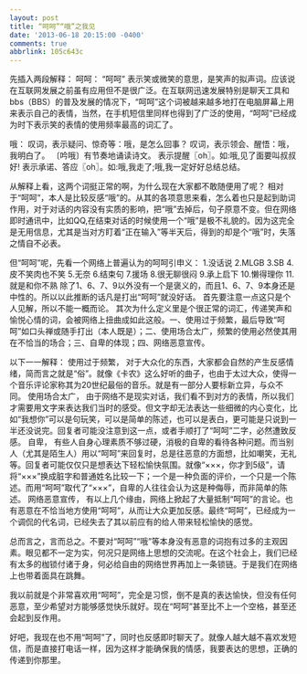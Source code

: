 ```yaml
---
layout: post
title: “呵呵”“哦”之我见
date: '2013-06-18 20:15:00 -0400'
comments: true
abbrlink: 105c643c
---
```

先插入两段解释：
呵呵：
“呵呵” 表示笑或微笑的意思，是笑声的拟声词。应该说在互联网发展之前虽有应用但不是很广泛。在互联网迅速发展特别是聊天工具和bbs（BBS）的普及发展的情况下，“呵呵”这个词被越来越多地打在电脑屏幕上用来表示自己的表情，当然，在手机短信里同样也得到了广泛的使用，“呵呵”已经成为时下表示笑的表情的使用频率最高的词汇了。

哦：
叹词，表示疑问、惊奇等：哦，是怎么回事？
叹词，表示领会、醒悟：哦，我明白了。
〔吟哦〕有节奏地诵读诗文。
表示提醒〖oh〗。如:哦,见了面要叫叔叔好!
表示承诺、答应〖oh〗。如:哦,我走了;哦,我一定好好总结总结。

从解释上看，这两个词挺正常的啊，为什么现在大家都不敢随便用了呢？
相对于“呵呵”，本人是比较反感“哦”的。从其的各项意思来看，怎么着也只是起到助词作用，对于对话的内容没有实质的影响，把“哦”去掉后，句子原意不变。但在网络即时通讯中，比如QQ,在结束对话的时候使用一个“哦”是极不礼貌的。因为这完全是无用信息，尤其是当对方盯着“正在输入”等半天后，得到的却是个“哦”时，失落之情自不必表。

但“呵呵”呢，先看一个网络上普遍认为的呵呵引申义：
1.没话说
2.MLGB
3.SB
4.皮不笑肉也不笑
5.无奈
6.结束句
7.援场
8.很无聊很闷
9.承上启下
10.懒得理你
11.就是和你不熟
除了1、6、7、9以外没有一个是褒义的，而且1、6、7、9本身还是中性的。所以以此推断的话凡是打出“呵呵”就没好话。
首先要注意一点这只是个人见解，所以不能一概而论。
其次为什么定义里是个很正常的词汇，传递笑声和愉悦心情的词，会被网络上扭曲成如此这般。一、使用过于频繁，最后导致“呵呵”如口头禅或随手打出（本人既是）；二、使用场合太广，频繁的使用必然使其用在不恰当的场合；三、自卑的体现；四、网络恶意宣传。

以下一一解释：
使用过于频繁，
对于大众化的东西，大家都会自然的产生反感情绪，简而言之就是“俗”。就像《卡农》这么好听的曲子，也由于太过大众，使得一个音乐评论家称其为20世纪最俗的音乐。就是有一部分人要标新立异，与众不同。
使用场合太广，
由于网络不是现实对话，我们看不到对方的表情，所以我们才需要用文字来表达我们当时的感受。但文字却无法表达一些细微的内心变化，比如“我想你”可以是句玩笑，可以是简单的陈述，也可以是表白，更可能是只说到一半还没说完。回复者可能没注意到这一点，或者手顺打了“呵呵”二字，必然遭致反感。
自卑，
有些人自身心理素质不够过硬，消极的自卑的看待各种问题。而当别人（尤其是陌生人）用以“呵呵”来回复时，总是往恶意的方面想，比如嘲笑，无礼等。回复者可能仅仅只是想表达下轻松愉快氛围。就像“×××，你才到5级”，请将“×××”换成脏字和普通姓名比较一下；一个是一种负面的评价，一个只是一个陈述。而用“呵呵”取代了“×××”，自卑的人往往会认为这是种侮辱，而非简单的陈述。
网络恶意宣传，
有以上几个缘由，网络上掀起了大量抵制“呵呵”的言论。也有恶意在不恰当地方使用“呵呵”，从而让大众更加反感。最终“呵呵”，已经成为一个调侃的代名词，已经失去了其以前应有的给人带来轻松愉快的感觉。

总而言之，言而总之。不要对“呵呵”“哦”等本身没有恶意的词抱有过多的主观因素。眼见都不一定为实，何况只是网络上思想的交流呢。在这个社会上，我们已经有太多的枷锁付诸于身，何必给自由的网络世界再加上一条锁链。于是我们在网络上也带着面具在跳舞。

我以前就是个非常喜欢用“呵呵”，完全是习惯，倒不是真的表达愉快，但没有任何恶意，至少希望对方能够感觉快乐就好。现在“呵呵”甚至比不上一个空格，甚至还会起到反作用。

好吧，我现在也不用“呵呵”了，同时也反感即时聊天了。就像人越大越不喜欢发短信，而是直接打电话一样，因为这样才能确保我的情感，我要表达的思想，正确的传递到你那里。
